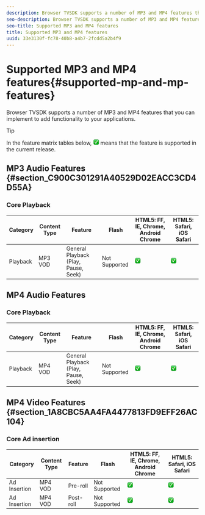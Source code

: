 ```yaml
---
description: Browser TVSDK supports a number of MP3 and MP4 features that you can implement to add functionality to your applications.
seo-description: Browser TVSDK supports a number of MP3 and MP4 features that you can implement to add functionality to your applications.
seo-title: Supported MP3 and MP4 features
title: Supported MP3 and MP4 features
uuid: 33e3130f-fc78-40b8-a4b7-2fcdd5a2b4f9
---
```


# Supported MP3 and MP4 features{#supported-mp-and-mp-features}

Browser TVSDK supports a number of MP3 and MP4 features that you can implement to add functionality to your applications.

>[!TIP]
>
>In the feature matrix tables below, ![supported icon](assets/supported15.png) means that the feature is supported in the current release.

## MP3 Audio Features {#section_C900C301291A40529D02EACC3CD4D55A}

### Core Playback

| Category | Content Type | Feature | Flash | HTML5: FF, IE, Chrome, Android Chrome | HTML5: Safari, iOS Safari |
|--- |--- |--- |--- |--- |--- |
|Playback|MP3 VOD|General Playback (Play, Pause, Seek)|Not Supported|![supported icon](assets/supported15.png)|![supported icon](assets/supported15.png)|

## MP4 Audio Features

### Core Playback

| Category | Content Type | Feature | Flash | HTML5: FF, IE, Chrome, Android Chrome | HTML5: Safari, iOS Safari |
|--- |--- |--- |--- |--- |--- |
|Playback|MP4 VOD|General Playback (Play, Pause, Seek)|Not Supported|![supported icon](assets/supported15.png)|![supported icon](assets/supported15.png)|

## MP4 Video Features {#section_1A8CBC5AA4FA4477813FD9EFF26AC104}

### Core Ad insertion

| Category | Content Type | Feature | Flash | HTML5: FF, IE, Chrome, Android Chrome | HTML5: Safari, iOS Safari |
|--- |--- |--- |--- |--- |--- |
|Ad Insertion|MP4 VOD|Pre-roll|Not Supported|![supported icon](assets/supported15.png)|![supported icon](assets/supported15.png)|
|Ad Insertion|MP4 VOD|Post-roll|Not Supported|![supported icon](assets/supported15.png)|![supported icon](assets/supported15.png)|
